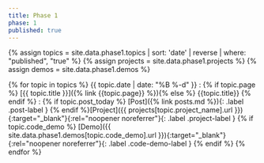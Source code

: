 ```yaml
---
title: Phase 1
phase: 1
published: true
---
```


{% assign topics = site.data.phase1.topics | sort: 'date' | reverse | where: "published", "true" %}
{% assign projects = site.data.phase1.projects %}
{% assign demos = site.data.phase1.demos %}

{% for topic in topics %}
{{ topic.date | date: "%B %-d" }}
: {% if topic.page %} [{{ topic.title }}]({% link {{topic.page}} %}){% else %} {{topic.title}} {% endif %}
: {% if topic.post_today %} [Post]({% link posts.md %}){: .label .post-label } {% endif %}[Project]({{ projects[topic.project_name].url }}){:target="_blank"}{:rel="noopener noreferrer"}{: .label .project-label } {% if topic.code_demo %} [Demo]({{ site.data.phase1.demos[topic.code_demo].url }}){:target="_blank"}{:rel="noopener noreferrer"}{: .label .code-demo-label } {% endif %}
{% endfor %}
